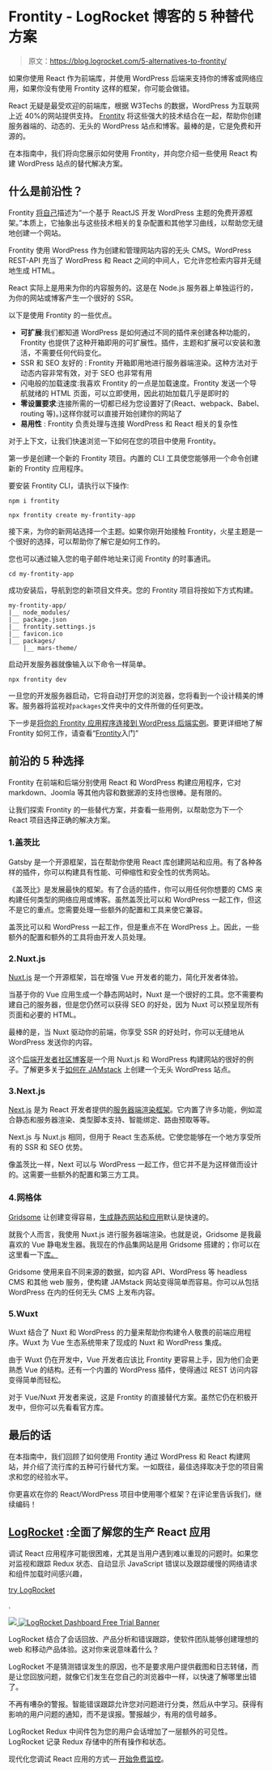 # Frontity - LogRocket 博客的 5 种替代方案

> 原文：<https://blog.logrocket.com/5-alternatives-to-frontity/>

如果你使用 React 作为前端库，并使用 WordPress 后端来支持你的博客或网络应用，如果你没有使用 Frontity 这样的框架，你可能会做错。

React 无疑是最受欢迎的前端库，根据 W3Techs 的数据，WordPress 为互联网上近 40%的网站提供支持。 [Frontity](https://frontity.org/) 将这些强大的技术结合在一起，帮助你创建服务器端的、动态的、无头的 WordPress 站点和博客。最棒的是，它是免费和开源的。

在本指南中，我们将向您展示如何使用 Frontity，并向您介绍一些使用 React 构建 WordPress 站点的替代解决方案。

## 什么是前沿性？

Frontity [将自己](https://github.com/frontity/frontity)描述为“一个基于 ReactJS 开发 WordPress 主题的免费开源框架。”本质上，它抽象出与这些技术相关的复杂配置和其他学习曲线，以帮助您无缝地创建一个网站。

Frontity 使用 WordPress 作为创建和管理网站内容的无头 CMS。WordPress REST-API 充当了 WordPress 和 React 之间的中间人，它允许您检索内容并无缝地生成 HTML。

React 实际上是用来为你的内容服务的。这是在 Node.js 服务器上单独运行的，为你的网站或博客产生一个很好的 SSR。

以下是使用 Frontity 的一些优点。

*   **可扩展**:我们都知道 WordPress 是如何通过不同的插件来创建各种功能的，Frontity 也提供了这种开箱即用的可扩展性。插件，主题和扩展可以安装和激活，不需要任何代码变化。
*   SSR 和 SEO 友好的 : Frontity 开箱即用地进行服务器端渲染。这种方法对于动态内容非常有效，对于 SEO 也非常有用
*   闪电般的加载速度:我喜欢 Frontity 的一点是加载速度。Frontity 发送一个导航就绪的 HTML 页面，可以立即使用，因此初始加载几乎是即时的
*   **零设置要求**:连接所需的一切都已经为您设置好了(React、webpack、Babel、routing 等)。)这样你就可以直接开始创建你的网站了
*   **易用性** : Frontity 负责处理与连接 WordPress 和 React 相关的复杂性

对于上下文，让我们快速浏览一下如何在您的项目中使用 Frontity。

第一步是创建一个新的 Frontity 项目。内置的 CLI 工具使您能够用一个命令创建新的 Frontity 应用程序。

要安装 Frontity CLI，请执行以下操作:

```
npm i frontity

npx frontity create my-frontity-app

```

接下来，为你的新网站选择一个主题。如果你刚开始接触 Frontity，火星主题是一个很好的选择，可以帮助你了解它是如何工作的。

您也可以通过输入您的电子邮件地址来订阅 Frontity 的时事通讯。

```
cd my-frontity-app

```

成功安装后，导航到您的新项目文件夹。您的 Frontity 项目将按如下方式构建。

```
my-frontity-app/
|__ node_modules/
|__ package.json
|__ frontity.settings.js
|__ favicon.ico
|__ packages/
    |__ mars-theme/

```

启动开发服务器就像输入以下命令一样简单。

```
npx frontity dev

```

一旦您的开发服务器启动，它将自动打开您的浏览器，您将看到一个设计精美的博客。服务器将监视对`packages`文件夹中的文件所做的任何更改。

下一步是[将你的 Frontity 应用程序连接到 WordPress 后端实例](https://docs.frontity.org/getting-started/connecting-to-wordpress)。要更详细地了解 Frontity 如何工作，请查看“[Frontity](https://blog.logrocket.com/getting-started-with-frontity/)入门”

## 前沿的 5 种选择

Frontity 在前端和后端分别使用 React 和 WordPress 构建应用程序，它对 markdown、Joomla 等其他内容和数据源的支持也很棒。是有限的。

让我们探索 Frontity 的一些替代方案，并查看一些用例，以帮助您为下一个 React 项目选择正确的解决方案。

### 1.盖茨比

Gatsby 是一个开源框架，旨在帮助你使用 React 库创建网站和应用。有了各种各样的插件，你可以构建具有性能、可伸缩性和安全性的优秀网站。

《盖茨比》是发展最快的框架。有了合适的插件，你可以用任何你想要的 CMS 来构建任何类型的网络应用或博客。虽然盖茨比可以和 WordPress 一起工作，但这不是它的重点。您需要处理一些额外的配置和工具来使它兼容。

盖茨比可以和 WordPress 一起工作，但是重点不在 WordPress 上。因此，一些额外的配置和额外的工具将由开发人员处理。

### 2.Nuxt.js

[Nuxt.js](https://nuxtjs.org/) 是一个开源框架，旨在增强 Vue 开发者的能力，简化开发者体验。

当基于你的 Vue 应用生成一个静态网站时，Nuxt 是一个很好的工具。您不需要构建自己的服务器，但是您仍然可以获得 SEO 的好处，因为 Nuxt 可以预呈现所有页面和必要的 HTML。

最棒的是，当 Nuxt 驱动你的前端，你享受 SSR 的好处时，你可以无缝地从 WordPress 发送你的内容。

这个[后端开发者社区博客](https://masteringbackend.com)是一个用 Nuxt.js 和 WordPress 构建网站的很好的例子。了解更多关于[如何在 JAMstack](https://www.smashingmagazine.com/2020/02/headless-wordpress-site-jamstack/) 上创建一个无头 WordPress 站点。

### 3.Next.js

[Next.js](https://nextjs.org/) 是为 React 开发者提供的[服务器端渲染框架](https://blog.logrocket.com/why-you-should-render-react-on-the-server-side-a50507163b79/)。它内置了许多功能，例如混合静态和服务器渲染、类型脚本支持、智能绑定、路由预取等等。

Next.js 与 Nuxt.js 相同，但用于 React 生态系统。它使您能够在一个地方享受所有的 SSR 和 SEO 优势。

像盖茨比一样，Next 可以与 WordPress 一起工作，但它并不是为这样做而设计的。这需要一些额外的配置和第三方工具。

### 4.网格体

[Gridsome](https://gridsome.org/) 让创建变得容易，[生成静态网站和应用](https://blog.logrocket.com/how-to-set-up-your-gridsome-app-to-use-typescript/)默认是快速的。

就我个人而言，我使用 Nuxt.js 进行服务器端渲染。也就是说，Gridsome 是我最喜欢的 Vue 静电发生器。我现在的作品集网站是用 Gridsome 搭建的；你可以在这里看一下[库。](https://github.com/Kaperskyguru/my-portfolio-gridsome)

Gridsome 使用来自不同来源的数据，如内容 API、WordPress 等 headless CMS 和其他 web 服务，使构建 JAMstack 网站变得简单而容易。你可以从包括 WordPress 在内的任何无头 CMS 上发布内容。

### 5.Wuxt

Wuxt 结合了 Nuxt 和 WordPress 的力量来帮助你构建令人敬畏的前端应用程序。Wuxt 为 Vue 生态系统带来了现成的 Nuxt 和 WordPress 集成。

由于 Wuxt 仍在开发中，Vue 开发者应该比 Frontity 更容易上手，因为他们会更熟悉 Vue 的结构。还有一个内置的 WordPress 插件，使得通过 REST 访问内容变得简单而轻松。

对于 Vue/Nuxt 开发者来说，这是 Frontity 的直接替代方案。虽然它仍在积极开发中，但你可以先看看官方库。

## 最后的话

在本指南中，我们回顾了如何使用 Frontity 通过 WordPress 和 React 构建网站，并介绍了流行库的五种可行替代方案。一如既往，最佳选择取决于您的项目需求和您的经验水平。

你更喜欢在你的 React/WordPress 项目中使用哪个框架？在评论里告诉我们，继续编码！

## [LogRocket](https://lp.logrocket.com/blg/react-signup-general) :全面了解您的生产 React 应用

调试 React 应用程序可能很困难，尤其是当用户遇到难以重现的问题时。如果您对监视和跟踪 Redux 状态、自动显示 JavaScript 错误以及跟踪缓慢的网络请求和组件加载时间感兴趣，

[try LogRocket](https://lp.logrocket.com/blg/react-signup-general)

.

[![](img/f300c244a1a1cf916df8b4cb02bec6c6.png) ](https://lp.logrocket.com/blg/react-signup-general) [![LogRocket Dashboard Free Trial Banner](img/d6f5a5dd739296c1dd7aab3d5e77eeb9.png)](https://lp.logrocket.com/blg/react-signup-general) 

LogRocket 结合了会话回放、产品分析和错误跟踪，使软件团队能够创建理想的 web 和移动产品体验。这对你来说意味着什么？

LogRocket 不是猜测错误发生的原因，也不是要求用户提供截图和日志转储，而是让您回放问题，就像它们发生在您自己的浏览器中一样，以快速了解哪里出错了。

不再有嘈杂的警报。智能错误跟踪允许您对问题进行分类，然后从中学习。获得有影响的用户问题的通知，而不是误报。警报越少，有用的信号越多。

LogRocket Redux 中间件包为您的用户会话增加了一层额外的可见性。LogRocket 记录 Redux 存储中的所有操作和状态。

现代化您调试 React 应用的方式— [开始免费监控](https://lp.logrocket.com/blg/react-signup-general)。
